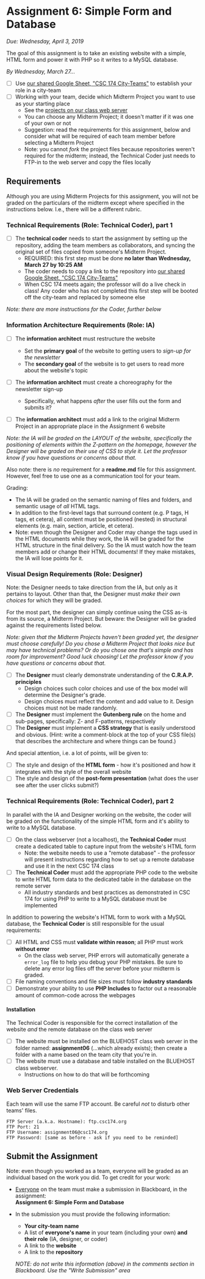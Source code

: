 # Assignment 6: Simple Form and Database

*Due: Wednesday, April 3, 2019* 

The goal of this assignment is to take an existing website with a simple, HTML form and power it with PHP so it writes to a MySQL database.

*By Wednesday, March 27...*

- [ ] Use [our shared Google Sheet, "CSC 174 City-Teams"](https://docs.google.com/spreadsheets/d/17nncaY3FWkgq2HEqK6IWAsyNsav34Jo4e-Vj1pwoXEQ/edit#gid=0) to establish your role in a city-team
- [ ] Working with your team, decide which Midterm Project you want to use as your starting place
  - See the [projects on our class web server](<http://csc174.org/midterm/>)
  - You can choose any Midterm Project; it doesn't matter if it was one of your own or not
  - Suggestion: read the requirements for this assignment, below and consider what will be required of each team member before selecting a Midterm Project
  - Note: you cannot *fork* the project files because repositories weren't required for the midterm; instead, the Technical Coder just needs to FTP-in to the web server and copy the files locally

## Requirements

Although you are using Midterm Projects for this assignment, you will not be graded on the particulars of the midterm except where specified in the instructions below.  I.e., there will be a different rubric.

### Technical Requirements (Role: Technical Coder), part 1

- [ ] The **technical coder** needs to start the assignment by setting up the repository, adding the team members as collaborators, and syncing the original set of files copied from someone's Midterm Project.
  - REQUIRED: this first step must be done **no later than Wednesday, March 27 by 10:25 AM** 
  - The coder needs to copy a link to the repository into [our shared Google Sheet, "CSC 174 City-Teams"](https://docs.google.com/spreadsheets/d/17nncaY3FWkgq2HEqK6IWAsyNsav34Jo4e-Vj1pwoXEQ/edit#gid=0) 
  - When CSC 174 meets again; the professor will do a live check in class!  Any coder who has not completed this first step will be booted off the city-team and replaced by someone else

*Note: there are more instructions for the Coder, further below*

### Information Architecture Requirements (Role: IA)

- [ ] The **information architect** must restructure the website
  - Set the **primary goal**  of the website to getting users to *sign-up for the newsletter*
  - The **secondary goal** of the website is to get users to read more about the website's topic

- [ ] The **information architect** must create a choreography for the newsletter sign-up
  - Specifically, what happens *after* the user fills out the form and submits it?

- [ ] The **information architect** must add a link to the original Midterm Project in an appropriate place in the Assignment 6 website

*Note: the IA will be graded on the LAYOUT of the website, specifically the positioning of elements within the Z-pattern on the homepage, however the Designer will be graded on their use of CSS to style it.  Let the professor know if you have questions or concerns about that.*

Also note: there is *no* requirement for a **readme.md** file for this assignment.  However, feel free to use one as a communication tool for your team.

Grading:

- The IA will be graded on the semantic naming of files and folders, and semantic usage of *all* HTML tags.
- In addition to the first-level tags that surround content (e.g. P tags, H tags, et cetera), all content must be positioned (nested) in structural elements (e.g. main, section, article, et cetera).
- Note: even though the Designer and Coder may change the tags used in the HTML documents while they work, the IA will be graded for the HTML structure in the final delivery.  So the IA must watch how the team members add or change their HTML documents!  If they make mistakes, the IA will lose points for it. 

### Visual Design Requirements (Role: Designer)

Note: the Designer needs to take direction from the IA, but only as it pertains to layout.  Other than that, the Designer must *make their own choices* for which they will be graded.  

For the most part, the designer can simply continue using the CSS as-is from its source, a Midterm Project.  But beware: the Designer will be graded against the requirements listed below.

*Note: given that the Midterm Projects haven't been graded yet, the designer must choose carefully!  Do you chose a Midterm Project that looks nice but may have technical problems?  Or do you chose one that's simple and has room for improvement?  Good luck choosing!  Let the professor know if you have questions or concerns about that.*

- [ ] The **Designer** must clearly demonstrate understanding of the **C.R.A.P. principles**
  - Design choices such color choices and use of the box model will determine the Designer's grade.
  - Design choices must reflect the content and add value to it.  Design choices must not be made randomly.
- [ ] The **Designer** must implement the **Gutenberg rule** on the home and sub-pages, specifically:  Z- and F-patterns, respectively 
- [ ] The **Designer** must implement a **CSS strategy** that is easily understood and obvious.  (Hint: write a comment-block at the top of your CSS file(s) that describes the architecture and where things can be found.)

And special attention, i.e. a lot of points, will be given to:

- [ ] The style and design of the **HTML form** - how it's positioned and how it integrates with the style of the overall website
- [ ] The style and design of the **post-form presentation** (what does the user see after the user clicks submit?)

### Technical Requirements (Role: Technical Coder), part 2

In parallel with the IA and Designer working on the website, the coder will be graded on the functionality of the simple HTML form and it's ability to write to a MySQL database.

- [ ] On the class webserver (not a localhost), the **Technical Coder** must create a dedicated table to capture input from the website's HTML form
  - Note: the website needs to use a "remote database" - the professor will present instructions regarding how to set up a remote database and use it in the next CSC 174 class
- [ ] The **Technical Coder** must add the appropriate PHP code to the website to write HTML form data to the dedicated table in the database on the remote server
  - All industry standards and best practices as demonstrated in CSC 174 for using PHP to write to a MySQL database must be implemented

In addition to powering the website's HTML form to work with a MySQL database, the **Technical Coder** is still responsible for the usual requirements:

- [ ] All HTML and CSS must **validate within reason**; all PHP must work **without error**
  - On the class web server, PHP errors will automatically generate a `error_log` file to help you debug your PHP mistakes.  Be sure to delete any error log files off the server before your midterm is graded.
- [ ] File naming conventions and file sizes must follow **industry standards**
- [ ] Demonstrate your ability to use **PHP Includes** to factor out a reasonable amount of common-code across the webpages

#### Installation

The Technical Coder is responsible for the correct installation of the website *and* the remote database on the class web server

- [ ] The website must be installed on the BLUEHOST class web server in the folder named: **assignment06** (…which already exists); then create a folder with a name based on the team city that you're in.  
- [ ] The website must use a database and table installed on the BLUEHOST class webserver.  
  - Instructions on how to do that will be forthcoming

### Web Server Credentials

Each team will use the same FTP account. Be careful *not* to disturb other teams' files.

```
FTP Server (a.k.a. Hostname): ftp.csc174.org
FTP Port: 21
FTP Username: assignment06@csc174.org
FTP Password: [same as before - ask if you need to be reminded]
```

## Submit the Assignment

Note: even though you worked as a team, everyone will be graded as an individual based on the work you did. To get credit for your work:

- <u>Everyone</u> on the team must make a submission in Blackboard, in the assignment:<br> **Assignment 6: Simple Form and Database**

- In the submission you must provide the following information:

  - **Your city-team name**
  - A list of **everyone's name** in your team (including your own) **and their role** (IA, designer, or coder)
  - A link to the **website**
  - A link to the **repository**

  *NOTE: do not write this information (above) in the comments section in Blackboard.  Use the "Write Submission" area*